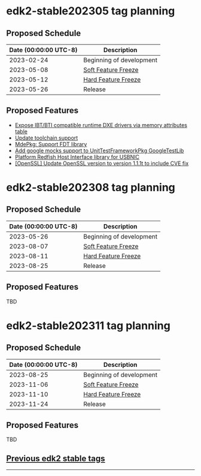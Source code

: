 # edk2-stable202305 tag planning

## Proposed Schedule

| Date (00:00:00 UTC-8)| Description                              |
| ---------------------| ---------------------------------------- |
| 2023-02-24           | Beginning of development                 |
| 2023-05-08           | [Soft Feature Freeze](SoftFeatureFreeze) |
| 2023-05-12           | [Hard Feature Freeze](HardFeatureFreeze) |
| 2023-05-26           | Release                                  |

## Proposed Features
* [Expose IBT/BTI compatible runtime DXE drivers via memory attributes table](https://bugzilla.tianocore.org/show_bug.cgi?id=4405)
* [Update toolchain support](https://bugzilla.tianocore.org/show_bug.cgi?id=4384)
* [MdePkg: Support FDT library](https://bugzilla.tianocore.org/show_bug.cgi?id=4392)
* [Add google mocks support to UnitTestFrameworkPkg GoogleTestLib](https://bugzilla.tianocore.org/show_bug.cgi?id=4389)
* [Platform Redfish Host Interface library for USBNIC](https://bugzilla.tianocore.org/show_bug.cgi?id=4282)
* [[OpenSSL] Update OpenSSL version to version 1.1.1t to include CVE fix](https://bugzilla.tianocore.org/show_bug.cgi?id=4342)

# edk2-stable202308 tag planning

## Proposed Schedule

| Date (00:00:00 UTC-8)| Description                              |
| ---------------------| ---------------------------------------- |
| 2023-05-26           | Beginning of development                 |
| 2023-08-07           | [Soft Feature Freeze](SoftFeatureFreeze) |
| 2023-08-11           | [Hard Feature Freeze](HardFeatureFreeze) |
| 2023-08-25           | Release                                  |

## Proposed Features
TBD

# edk2-stable202311 tag planning

## Proposed Schedule

| Date (00:00:00 UTC-8)| Description                              |
| ---------------------| ---------------------------------------- |
| 2023-08-25           | Beginning of development                 |
| 2023-11-06           | [Soft Feature Freeze](SoftFeatureFreeze) |
| 2023-11-10           | [Hard Feature Freeze](HardFeatureFreeze) |
| 2023-11-24           | Release                                  |

## Proposed Features
TBD

## [Previous edk2 stable tags](https://github.com/tianocore/edk2/tags)

---
